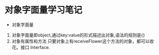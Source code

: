 # 对象字面量学习笔记
- 对象字面量

1. 对象字面量即object,通过key:value的形式描述出对象,语法的规则是{}
2. 对象有属性和方法
只要对象上有receiveFlower这个方法的对象，都可以收花。接口 Interface.
